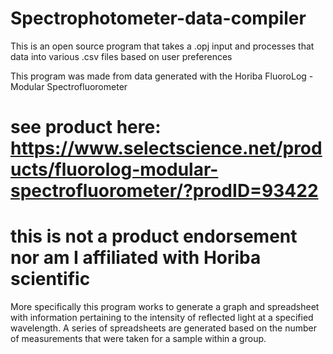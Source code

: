 # Spectrophotometer-data-compiler
This is an open source program that takes a .opj input and processes that data into various .csv files based on user preferences

This program was made from data generated with the Horiba FluoroLog - Modular Spectrofluorometer
# see product here: https://www.selectscience.net/products/fluorolog-modular-spectrofluorometer/?prodID=93422
# this is not a product endorsement nor am I affiliated with Horiba scientific

More specifically this program works to generate a graph and spreadsheet with information pertaining to the intensity of reflected light at a specified wavelength.
A series of spreadsheets are generated based on the number of measurements that were taken for a sample within a group.
